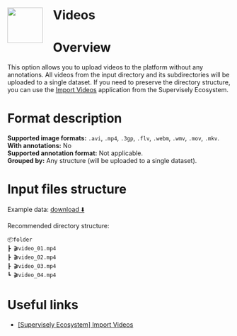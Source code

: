 <h1 align="left" style="border-bottom: 0"> <img align="left" src="https://github.com/supervisely-ecosystem/import-wizard-docs/assets/48913536/4f4ed82c-5567-4aa1-a729-dae5f04ae563" width="80" style="padding-right: 20px;"> Videos </h1>

# Overview

This option allows you to upload videos to the platform without any annotations. All videos from the input directory and its subdirectories will be uploaded to a single dataset. If you need to preserve the directory structure, you can use the <a href="https://ecosystem.supervisely.com/apps/import-videos-supervisely" target="_blank">Import Videos</a> application from the Supervisely Ecosystem.

# Format description

**Supported image formats:** `.avi`, `.mp4`, `.3gp`, `.flv`, `.webm`, `.wmv`, `.mov`, `.mkv`.<br>
**With annotations:** No<br>
**Supported annotation format:** Not applicable.<br>
**Grouped by:** Any structure (will be uploaded to a single dataset).<br>

# Input files structure

Example data: [download ⬇️](https://github.com/supervisely-ecosystem/import-wizard-docs/files/15025182/sample_videos.zip)<br>

Recommended directory structure:

```text
📦folder
┣ 🎬video_01.mp4
┣ 🎬video_02.mp4
┣ 🎬video_03.mp4
┗ 🎬video_04.mp4
```

# Useful links

- <a href="https://ecosystem.supervisely.com/apps/import-videos-supervisely" target="_blank">[Supervisely Ecosystem] Import Videos</a>

